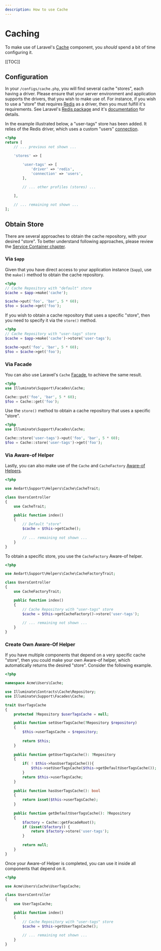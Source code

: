 ```yaml
---
description: How to use Cache
---
```


# Caching

To make use of Laravel's [Cache](https://laravel.com/docs/6.x/cache) component, you _should_ spend a bit of time configuring it.

[[TOC]]

## Configuration

In your `/configs/cache.php`, you will find several cache "stores", each having a driver.
Please ensure that your server environment and application supports the drivers, that you wish to make use of.
For instance, if you wish to use a "store" that requires [Redis](https://redis.io/) as a driver, then you must fulfill it's requirements. 
See Laravel's [Redis package](https://packagist.org/packages/illuminate/redis) and it's [documentation](https://laravel.com/docs/6.x/redis) for details.

In the example illustrated below, a "user-tags" store has been added.
It relies of the Redis driver, which uses a custom "users" [connection](https://laravel.com/docs/6.x/redis#configuration).

```php
<?php
return [
    // ... previous not shown ...

    'stores' => [

        'user-tags' => [
            'driver' => 'redis',
            'connection' => 'users',
        ],
    
        // ... other profiles (stores) ...

    ],

    // ... remaining not shown ...    
];
```

## Obtain Store

There are several approaches to obtain the cache repository, with your desired "store".
To better understand following approaches, please review the [Service Container chapter](container.md#resolving).

### Via `$app`

Given that you have direct access to your application instance (`$app`), use the `make()` method to obtain the cache repository. 

```php
<?php
// Cache Repository with "default" store
$cache = $app->make('cache');

$cache->put('foo', 'bar', 5 * 60);
$foo = $cache->get('foo');
```

If you wish to obtain a cache repository that uses a specific "store", then you need to specify it via the `store()` method.

```php
<?php
// Cache Repository with "user-tags" store
$cache = $app->make('cache')->store('user-tags');

$cache->put('foo', 'bar', 5 * 60);
$foo = $cache->get('foo');
```

### Via Facade

You can also use Laravel's `Cache` [Facade](https://laravel.com/docs/6.x/facades), to achieve the same result.

```php
<?php
use Illuminate\Support\Facades\Cache;

Cache::put('foo', 'bar', 5 * 60);
$foo = Cache::get('foo');
```

Use the `store()` method to obtain a cache repository that uses a specific "store".

```php
<?php
use Illuminate\Support\Facades\Cache;

Cache::store('user-tags')->put('foo', 'bar', 5 * 60);
$foo = Cache::store('user-tags')->get('foo');
```

### Via Aware-of Helper

Lastly, you can also make use of the `Cache` and `CacheFactory` [Aware-of Helpers](../../support/laravel).

```php
<?php

use Aedart\Support\Helpers\Cache\CacheTrait;

class UsersController
{
    use CacheTrait;

    public function index()
    {
        // Default "store"
        $cache = $this->getCache();
    
        // ... remaining not shown ...
    }
}
```

To obtain a specific store, you use the `CacheFactory` Aware-of helper.

```php
<?php

use Aedart\Support\Helpers\Cache\CacheFactoryTrait;

class UsersController
{
    use CacheFactoryTrait;

    public function index()
    {
        // Cache Repository with "user-tags" store
        $cache = $this->getCacheFactory()->store('user-tags');
    
        // ... remaining not shown ...
    }
}
```

### Create Own Aware-Of Helper

If you have multiple components that depend on a very specific cache "store", then you could make your own Aware-of helper, which automatically returns the desired "store".
Consider the following example.

```php
<?php

namespace Acme\Users\Cache;

use Illuminate\Contracts\Cache\Repository;
use Illuminate\Support\Facades\Cache;

trait UserTagsCache
{
    protected ?Repository $userTagsCache = null;

    public function setUserTagsCache(?Repository $repository)
    {
        $this->userTagsCache = $repository;
        
        return $this;
    }
    
    public function getUserTagsCache(): ?Repository
    {
        if( ! $this->hasUserTagsCache()){
            $this->setUserTagsCache($this->getDefaultUserTagsCache());
        }
        return $this->userTagsCache;
    }
    
    public function hasUserTagsCache(): bool
    {
        return isset($this->userTagsCache);
    }
    
    public function getDefaultUserTagsCache(): ?Repository
    {
        $factory = Cache::getFacadeRoot();
        if (isset($factory)) {
            return $factory->store('user-tags');
        }
        
        return null;
    }
} 
```

Once your Aware-of Helper is completed, you can use it inside all components that depend on it.

```php
<?php

use Acme\Users\Cache\UserTagsCache;

class UsersController
{
    use UserTagsCache;

    public function index()
    {
        // Cache Repository with "user-tags" store
        $cache = $this->getUserTagsCache();
    
        // ... remaining not shown ...
    }
}
```